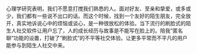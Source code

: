 心理学研究表明，我们不愿意打搅我们熟悉的人。面对好友、至亲和挚爱，或多或少，我们都有一些说不出口的话。而这个时候，找到一个友好的陌生朋友，完全放开，真实地诉说心中的烦恼或谈心，是一种很放松的体验。当下流行的刷脸式的陌生人社交软件让用户忘了，人的成长经历与故事是不能写在脸上的。陪我”匿名聊“功能的设置，打破了“刷脸式”的不平等社交体验。让更多平常而不平凡的用户能参与到陌生人社交中来。
